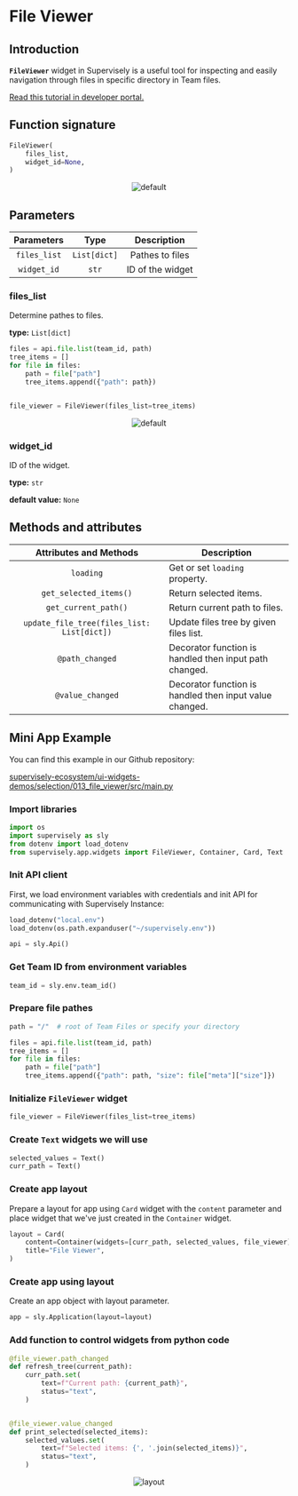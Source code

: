 # File Viewer

## Introduction

**`FileViewer`** widget in Supervisely is a useful tool for inspecting and easily navigation through files in specific directory in Team files.

[Read this tutorial in developer portal.](https://developer.supervise.ly/app-development/widgets/misc/fileviewer)

## Function signature

```python
FileViewer(
    files_list,
    widget_id=None,
)
```

<p align="center">
  <img src="https://user-images.githubusercontent.com/120389559/222391341-f8857a83-dffb-484e-859b-30794d0368f1.gif" alt="default" />
</p>

## Parameters

|  Parameters  |     Type     |   Description    |
| :----------: | :----------: | :--------------: |
| `files_list` | `List[dict]` | Pathes to files  |
| `widget_id`  |    `str`     | ID of the widget |

### files_list

Determine pathes to files.

**type:** `List[dict]`

```python
files = api.file.list(team_id, path)
tree_items = []
for file in files:
    path = file["path"]
    tree_items.append({"path": path})


file_viewer = FileViewer(files_list=tree_items)
```

<p align="center">
  <img src="https://user-images.githubusercontent.com/120389559/222391341-f8857a83-dffb-484e-859b-30794d0368f1.gif" alt="default" />
</p>

### widget_id

ID of the widget.

**type:** `str`

**default value:** `None`

## Methods and attributes

|           Attributes and Methods           | Description                                             |
| :----------------------------------------: | ------------------------------------------------------- |
|                 `loading`                  | Get or set `loading` property.                          |
|           `get_selected_items()`           | Return selected items.                                  |
|            `get_current_path()`            | Return current path to files.                           |
| `update_file_tree(files_list: List[dict])` | Update files tree by given files list.                  |
|              `@path_changed`               | Decorator function is handled then input path changed.  |
|              `@value_changed`              | Decorator function is handled then input value changed. |

## Mini App Example

You can find this example in our Github repository:

[supervisely-ecosystem/ui-widgets-demos/selection/013_file_viewer/src/main.py](https://github.com/supervisely-ecosystem/ui-widgets-demos/blob/master/selection/013_file_viewer/src/main.py)

### Import libraries

```python
import os
import supervisely as sly
from dotenv import load_dotenv
from supervisely.app.widgets import FileViewer, Container, Card, Text
```

### Init API client

First, we load environment variables with credentials and init API for communicating with Supervisely Instance:

```python
load_dotenv("local.env")
load_dotenv(os.path.expanduser("~/supervisely.env"))

api = sly.Api()
```

### Get Team ID from environment variables

```python
team_id = sly.env.team_id()
```

### Prepare file pathes

```python
path = "/"  # root of Team Files or specify your directory

files = api.file.list(team_id, path)
tree_items = []
for file in files:
    path = file["path"]
    tree_items.append({"path": path, "size": file["meta"]["size"]})
```

### Initialize `FileViewer` widget

```python
file_viewer = FileViewer(files_list=tree_items)
```

### Create `Text` widgets we will use

```python
selected_values = Text()
curr_path = Text()
```

### Create app layout

Prepare a layout for app using `Card` widget with the `content` parameter and place widget that we've just created in the `Container` widget.

```python
layout = Card(
    content=Container(widgets=[curr_path, selected_values, file_viewer]),
    title="File Viewer",
)
```

### Create app using layout

Create an app object with layout parameter.

```python
app = sly.Application(layout=layout)
```

### Add function to control widgets from python code

```python
@file_viewer.path_changed
def refresh_tree(current_path):
    curr_path.set(
        text=f"Current path: {current_path}",
        status="text",
    )


@file_viewer.value_changed
def print_selected(selected_items):
    selected_values.set(
        text=f"Selected items: {', '.join(selected_items)}",
        status="text",
    )
```

<p align="center">
  <img src="https://user-images.githubusercontent.com/120389559/222407891-9b5965c0-e99b-4f30-8ed7-b97d954cb422.gif" alt="layout" />
</p>
